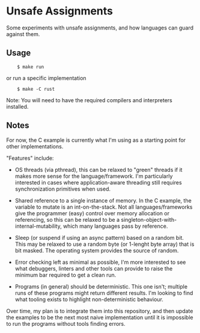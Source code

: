 # Unsafe Assignments

Some experiments with unsafe assignments, and how languages can guard against them.

## Usage

```
    $ make run
```

or run a specific implementation

```
    $ make -C rust
```

Note: You will need to have the required compilers and interpreters installed.

## Notes

For now, the C example is currently what I'm using as a starting point for other implementations.

"Features" include:

- OS threads (via pthread), this can be relaxed to "green" threads if it makes more sense for the
language/framework. I'm particularly interested in cases where application-aware threading still
requires synchronization primitives when used.

- Shared reference to a single instance of memory. In the C example, the variable to mutate is an
int-on-the-stack. Not all languages/frameworks give the programmer (easy) control over memory
allocation or referencing, so this can be relaxed to be a singleton-object-with-internal-mutability,
which many languages pass by reference.

- Sleep (or suspend if using an async pattern) based on a random bit. This may be relaxed to use a
random byte (or 1-lenght byte array) that is bit masked. The operating system provides the source
of random.

- Error checking left as minimal as possible, I'm more interested to see what debuggers, linters
and other tools can provide to raise the minimum bar required to get a clean run.

- Programs (in general) should be deterministic. This one isn't; multiple runs of these programs
might return different results. I'm looking to find what tooling exists to highlight
non-deterministic behaviour.

Over time, my plan is to integrate them into this repository, and then update the examples to be
the next most naive implementation until it is impossible to run the programs without tools
finding errors.

